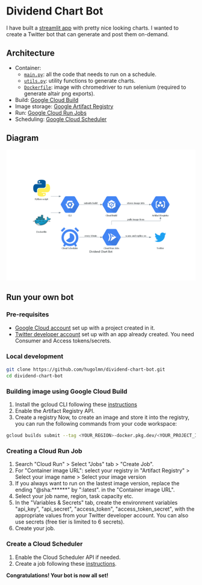 # Dividend Chart Bot

I have built a [streamlit app](https://finance.streamlitapp.com/Dividends) with pretty nice looking charts. I wanted to create a Twitter bot that can generate and post them on-demand.

## Architecture
- Container:
    - [`main.py`](/main.py): all the code that needs to run on a schedule.
    - [`utils.py`](/utils.py): utility functions to generate charts.
    - [`Dockerfile`](/Dockerfile): image with chromedriver to run selenium (required to generate altair png exports).
- Build: [Google Cloud Build](https://cloud.google.com/build)
- Image storage: [Google Artifact Registry](https://cloud.google.com/artifact-registry)
- Run: [Google Cloud Run Jobs](https://cloud.google.com/run)
- Scheduling: [Google Cloud Scheduler](https://cloud.google.com/scheduler)

## Diagram
![](/docs/dividend_chart_bot.png)

## Run your own bot
### Pre-requisites
- [Google Cloud account](https://cloud.google.com) set up with a project created in it.
- [Twitter developer account](https://developer.twitter.com) set up with an app already created. You need Consumer and Access tokens/secrets.

### Local development
```bash
git clone https://github.com/hugolmn/dividend-chart-bot.git
cd dividend-chart-bot
```

### Building image using Google Cloud Build
1. Install the gcloud CLI following these [instructions](https://cloud.google.com/sdk)
2. Enable the Artifact Registry API.
3. Create a registry
Now, to create an image and store it into the registry, you can run the following commands from your code workspace:
```bash
gcloud builds submit --tag <YOUR_REGION>-docker.pkg.dev/<YOUR_PROJECT_ID>/<YOUR_REGISTRY>/<YOUR_IMAGE_NAME>:latest
```

### Creating a Cloud Run Job
1. Search "Cloud Run" > Select "Jobs" tab > "Create Job".
2. For "Container image URL": select your registry in "Artifact Registry" > Select your image name > Select your image version
3. If you always want to run on the lastest image version, replace the ending "@sha:******" by ":latest". in the "Container image URL".
4. Select your job name, region, task capacity etc.
5. In the "Variables & Secrets" tab, create the environment variables "api_key", "api_secret", "access_token", "access_token_secret", with the appropriate values from your Twitter developer account. You can also use secrets (free tier is limited to 6 secrets).
6. Create your job.

### Create a Cloud Scheduler
1. Enable the Cloud Scheduler API if needed.
2. Create a job following these [instructions](https://cloud.google.com/run/docs/execute/jobs-on-schedule#using-scheduler).

**Congratulations! Your bot is now all set!**
